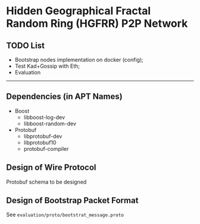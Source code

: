 # Hidden Geographical Fractal Random Ring (HGFRR) P2P Network

## TODO List

- Bootstrap nodes implementation on docker (config);
- Test Kad+Gossip with Eth;
- Evaluation

---

## Dependencies (in APT Names)
- Boost
	- libboost-log-dev
	- libboost-random-dev
- Protobuf
	- libprotobuf-dev
	- libprotobuf10
	- protobuf-compiler

## Design of Wire Protocol
Protobuf schema to be designed

## Design of Bootstrap Packet Format
See `evaluation/proto/bootstrat_message.proto`